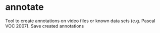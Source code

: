 # annotate

Tool to create annotations on video files or known data sets (e.g. Pascal VOC 2007). Save created annotations